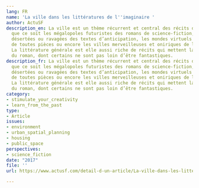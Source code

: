 ```yaml
---
lang: FR
name: 'La ville dans les littératures de l''imaginaire '
author: ActuSF
description_en: La ville est un thème récurrent et central des récits de l’imaginaire,
  que ce soit les mégalopoles futuristes des romans de science-fiction, les cités
  désertées ou ravagées des textes d’anticipation, les mondes virtuels construits
  de toutes pièces ou encore les villes merveilleuses et oniriques de la fantasy.
  La littérature générale est elle aussi riche de récits qui mettent la ville au centre
  du roman, dont certains ne sont pas loin d’être fantastiques.
description_fr: La ville est un thème récurrent et central des récits de l’imaginaire,
  que ce soit les mégalopoles futuristes des romans de science-fiction, les cités
  désertées ou ravagées des textes d’anticipation, les mondes virtuels construits
  de toutes pièces ou encore les villes merveilleuses et oniriques de la fantasy.
  La littérature générale est elle aussi riche de récits qui mettent la ville au centre
  du roman, dont certains ne sont pas loin d’être fantastiques.
category:
- stimulate_your_creativity
- learn_from_the_past
type:
- Article
issues:
- environment
- urban_spatial_planning
- housing
- public_space
perspectives:
- science_fiction
date: "2017"
file: ''
url: https://www.actusf.com/detail-d-un-article/La-ville-dans-les-litteratures-de

---
```

